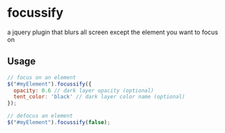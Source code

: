focussify
=========

a jquery plugin that blurs all screen except the element you want to focus on


Usage
-----

```javascript
// focus on an element
$("#myElement").focussify({
  opacity: 0.6 // dark layer opacity (optional)
  tent_color: 'black' // dark layer color name (optional)
});

// defocus an element
$("#myElement").focussify(false);

```
